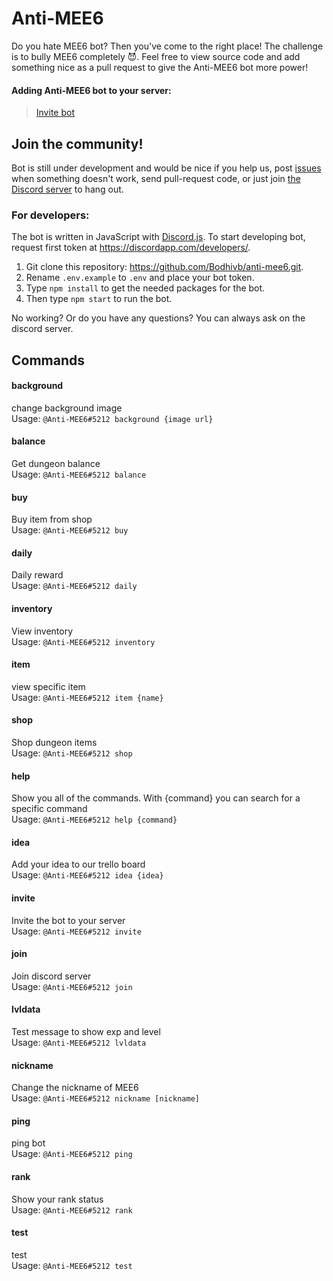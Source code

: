# Anti-MEE6
Do you hate MEE6 bot? Then you've come to the right place! The challenge is to bully MEE6 completely 😈. Feel free to view source code and add something nice as a pull request to give the Anti-MEE6 bot more power! 


#### Adding Anti-MEE6 bot to your server:
> [Invite bot](https://discord.com/oauth2/authorize?client_id=799587364346527744&permissions=8&scope=bot)

## Join the community!
Bot is still under development and would be nice if you help us, post [issues](https://github.com/Bodhivb/anti-mee6/issues) when something doesn't work, send pull-request code, or just join [the Discord server](https://discord.gg/wFCGc5ZRzR) to hang out.

### For developers:
The bot is written in JavaScript with [Discord.js](https://discord.js.org/). 
To start developing bot, request first token at https://discordapp.com/developers/.


1. Git clone this repository: https://github.com/Bodhivb/anti-mee6.git.
2. Rename `.env.example` to `.env` and place your bot token.
3. Type `npm install` to get the needed packages for the bot.
4. Then type `npm start` to run the bot.

No working? Or do you have any questions? You can always ask on the discord server.

## Commands

#### background  
change background image  
Usage: `@Anti-MEE6#5212 background {image url}`  
#### balance  
Get dungeon balance  
Usage: `@Anti-MEE6#5212 balance`  
#### buy  
Buy item from shop  
Usage: `@Anti-MEE6#5212 buy`  
#### daily  
Daily reward  
Usage: `@Anti-MEE6#5212 daily`  
#### inventory  
View inventory  
Usage: `@Anti-MEE6#5212 inventory`  
#### item  
view specific item  
Usage: `@Anti-MEE6#5212 item {name}`  
#### shop  
Shop dungeon items  
Usage: `@Anti-MEE6#5212 shop`  
#### help  
Show you all of the commands. With {command} you can search for a specific command  
Usage: `@Anti-MEE6#5212 help {command}`  
#### idea  
Add your idea to our trello board  
Usage: `@Anti-MEE6#5212 idea {idea}`  
#### invite  
Invite the bot to your server  
Usage: `@Anti-MEE6#5212 invite`  
#### join  
Join discord server  
Usage: `@Anti-MEE6#5212 join`  
#### lvldata  
Test message to show exp and level  
Usage: `@Anti-MEE6#5212 lvldata`  
#### nickname  
Change the nickname of MEE6  
Usage: `@Anti-MEE6#5212 nickname [nickname]`  
#### ping  
ping bot  
Usage: `@Anti-MEE6#5212 ping`  
#### rank  
Show your rank status  
Usage: `@Anti-MEE6#5212 rank`  
#### test  
test  
Usage: `@Anti-MEE6#5212 test`  

